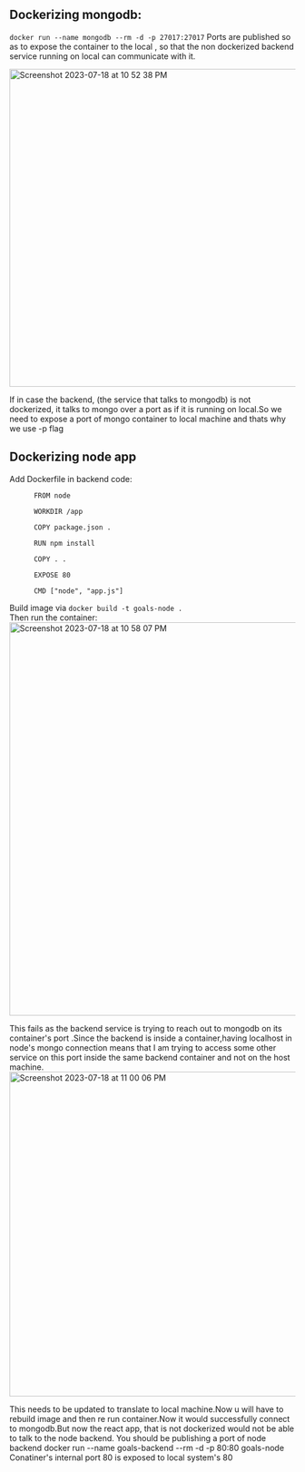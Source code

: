  ## Dockerizing mongodb:

``docker run --name mongodb --rm -d -p 27017:27017`` 
Ports are published so as to expose the container to the local , so that the non dockerized backend service running on local can communicate with it.

<img width="560" alt="Screenshot 2023-07-18 at 10 52 38 PM" src="https://github.com/Surbhi-Kohli/DockerAndk8s/assets/32058209/2760ebad-3047-49ad-bd4b-14bfbae693bf">

If in case the backend, (the service that talks to mongodb) is not dockerized, it talks to mongo over a port as if it is running on local.So we need to expose a port of mongo container to local machine and thats why we use -p flag

## Dockerizing node app
Add Dockerfile in backend code:
         
          FROM node
          
          WORKDIR /app
          
          COPY package.json .
          
          RUN npm install
          
          COPY . .
          
          EXPOSE 80
          
          CMD ["node", "app.js"]


Build image via ``docker build -t goals-node .``          
Then run the container:  
<img width="693" alt="Screenshot 2023-07-18 at 10 58 07 PM" src="https://github.com/Surbhi-Kohli/DockerAndk8s/assets/32058209/8ec1af6c-2bca-4d67-a31b-d5191e392950">

This fails as the backend service is trying to reach out to mongodb on its container's port .Since the backend is inside a container,having localhost in node's mongo connection means that I am trying to access some other service on this port inside the same backend container and not on the host machine.
<img width="572" alt="Screenshot 2023-07-18 at 11 00 06 PM" src="https://github.com/Surbhi-Kohli/DockerAndk8s/assets/32058209/01d2c497-dca1-46eb-bbd9-dbc701cbd249">


This needs to be updated to translate to local machine.Now u will have to rebuild image and then re run container.Now it would successfully connect to mongodb.But now the react app, that is not dockerized would not be able to talk to the node backend.
You should be publishing a port of node backend 
docker run --name goals-backend --rm -d -p 80:80 goals-node 
Conatiner's internal port 80 is exposed to local system's 80
